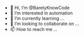 - 👋 Hi, I’m @BarelyKnowCode
- 👀 I’m interested in automation
- 🌱 I’m currently learning ...
- 💞️ I’m looking to collaborate on ...
- 📫 How to reach me ...

<!---
BarelyKnowCode/BarelyKnowCode is a ✨ special ✨ repository because its `README.md` (this file) appears on your GitHub profile.
You can click the Preview link to take a look at your changes.
--->
